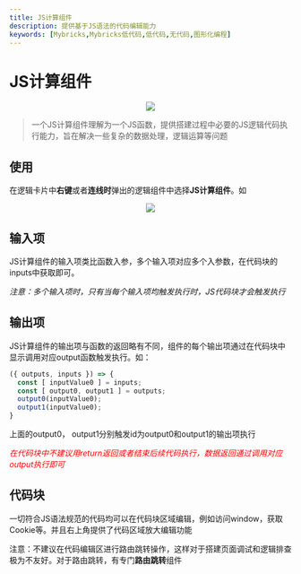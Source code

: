 ```yaml
---
title: JS计算组件
description: 提供基于JS语法的代码编辑能力
keywords: [Mybricks,Mybricks低代码,低代码,无代码,图形化编程]
---
```


# JS计算组件

<div align="center">
   <img src="./icon.png"/>
</div>

> 一个JS计算组件理解为一个JS函数，提供搭建过程中必要的JS逻辑代码执行能力，旨在解决一些复杂的数据处理，逻辑运算等问题

## 使用
在逻辑卡片中**右键**或者**连线时**弹出的逻辑组件中选择**JS计算组件**。如

<div align="center">
   <img src="./use.png"/>
</div>

## 输入项
JS计算组件的输入项类比函数入参，多个输入项对应多个入参数，在代码块的inputs中获取即可。

*注意：多个输入项时，只有当每个输入项均触发执行时，JS代码块才会触发执行*
## 输出项
JS计算组件的输出项与函数的返回略有不同，组件的每个输出项通过在代码块中显示调用对应output函数触发执行。如：
```typeScript
({ outputs, inputs }) => {
  const [ inputValue0 ] = inputs;
  const [ output0, output1 ] = outputs;
  output0(inputValue0);
  output1(inputValue0);
}
```
上面的output0， output1分别触发id为output0和output1的输出项执行

<div style="color: red;font-style: italic;">在代码块中不建议用return返回或者结束后续代码执行，数据返回通过调用对应output执行即可</div>

## 代码块

一切符合JS语法规范的代码均可以在代码块区域编辑，例如访问window，获取Cookie等。并且右上角提供了代码区域放大编辑功能

注意：不建议在代码编辑区进行路由跳转操作，这样对于搭建页面调试和逻辑排查极为不友好。对于路由跳转，有专门**路由跳转**组件